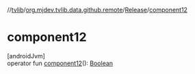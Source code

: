 //[tvlib](../../../index.md)/[org.mjdev.tvlib.data.github.remote](../index.md)/[Release](index.md)/[component12](component12.md)

# component12

[androidJvm]\
operator fun [component12](component12.md)(): [Boolean](https://kotlinlang.org/api/latest/jvm/stdlib/kotlin/-boolean/index.html)

